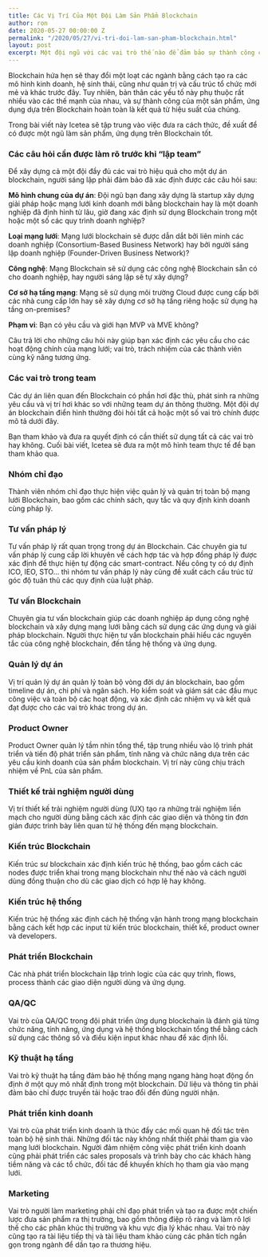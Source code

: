 ```yaml
---
title: Các Vị Trí Của Một Đội Làm Sản Phẩm Blockchain
author: ron
date: 2020-05-27 00:00:00 Z
permalink: "/2020/05/27/vi-tri-doi-lam-san-pham-blockchain.html"
layout: post
excerpt: Một đội ngũ với các vai trò thế nào để đảm bảo sự thành công của một ứng dụng blockchain?
---
```


Blockchain hứa hẹn sẽ thay đổi một loạt các ngành bằng cách tạo ra các mô hình kinh doanh, hệ sinh thái, cũng như quản trị và cấu trúc tổ chức mới mẻ và khác trước đây. Tuy nhiên, bản thân các yếu tố này phụ thuộc rất nhiều vào các thế mạnh của nhau, và sự thành công của một sản phẩm, ứng dụng dựa trên Blockchain hoàn toàn là kết quả từ hiệu suất của chúng.

Trong bài viết này Icetea sẽ tập trung vào việc đưa ra cách thức, đề xuất để có được một ngũ làm sản phẩm, ứng dụng trên Blockchain tốt.

### Các câu hỏi cần được làm rõ trước khi “lập team”

Để xây dựng cả một đội đầy đủ các vai trò hiệu quả cho một dự án blockchain, người sáng lập phải đảm bảo đã xác định được các câu hỏi sau:

__Mô hình chung của dự án__: Đội ngũ bạn đang xây dựng là startup xây dựng giải pháp hoặc mạng lưới kinh doanh mới bằng blockchain hay là một doanh nghiệp đã định hình từ lâu, giờ đang xác định sử dụng Blockchain trong một hoặc một số các quy trình doanh nghiệp?

__Loại mạng lưới__: Mạng lưới blockchain sẽ được dẫn dắt bởi liên minh các doanh nghiệp (Consortium-Based Business Network) hay bởi người sáng lập doanh nghiệp (Founder-Driven Business Network)?

__Công nghệ__: Mạng Blockchain sẽ sử dụng các công nghệ Blockchain sẵn có cho doanh nghiệp, hay người sáng lập sẽ tự xây dựng?

__Cơ sở hạ tầng mạng__: Mạng sẽ sử dụng môi trường Cloud được cung cấp bởi các nhà cung cấp lớn hay sẽ xây dựng cơ sở hạ tầng riêng hoặc sử dụng hạ tầng on-premises?

__Phạm vi__: Bạn có yêu cầu và giới hạn MVP và MVE không?

Câu trả lời cho những câu hỏi này giúp bạn xác định các yêu cầu cho các hoạt động chính của mạng lưới; vai trò, trách nhiệm của các thành viên cùng kỹ năng tương ứng.

### Các vai trò trong team

Các dự án liên quan đến Blockchain có phần hơi đặc thù, phát sinh ra những yêu cầu và vị trí hơi khác so với những team dự án thông thường. Một đội dự án blockchain điển hình thường đòi hỏi tất cả hoặc một số vai trò chính được mô tả dưới đây. 

Bạn tham khảo và đưa ra quyết định có cần thiết sử dụng tất cả các vai trò hay không. Cuối bài viết, Icetea sẽ đưa ra một mô hình team thực tế để bạn tham khảo qua.

### Nhóm chỉ đạo

Thành viên nhóm chỉ đạo thực hiện việc quản lý và quản trị toàn bộ mạng lưới Blockchain, bao gồm các chính sách, quy tắc và quy định kinh doanh cùng pháp lý.

### Tư vấn pháp lý

Tư vấn pháp lý rất quan trọng trong dự án Blockchain. Các chuyên gia tư vấn pháp lý cung cấp lời khuyên về cách hợp tác và hợp đồng pháp lý được xác định để thực hiện tự động các smart-contract. Nếu công ty có dự định ICO, IEO, STO… thì nhóm tư vấn pháp lý này cũng đề xuất cách cấu trúc từ góc độ tuân thủ các quy định của luật pháp.

### Tư vấn Blockchain

Chuyên gia tư vấn blockchain giúp các doanh nghiệp áp dụng công nghệ blockchain và xây dựng mạng lưới bằng cách sử dụng các ứng dụng và giải pháp blockchain. Người thực hiện tư vấn blockchain phải hiểu các nguyên tắc của công nghệ blockchain, đến tầng hệ thống và ứng dụng.

### Quản lý dự án

Vị trí quản lý dự án quản lý toàn bộ vòng đời dự án blockchain, bao gồm timeline dự án, chi phí và ngân sách. Họ kiểm soát và giám sát các đầu mục công việc và toàn bộ các hoạt động, và xác định các nhiệm vụ và kết quả đạt được cho các vai trò khác trong dự án.

### Product Owner

Product Owner quản lý tầm nhìn tổng thể, tập trung nhiều vào lộ trình phát triển và tiến độ phát triển sản phẩm, tính năng và chức năng dựa trên các yêu cầu kinh doanh của sản phẩm blockchain. Vị trí này cũng chịu trách nhiệm về PnL của sản phẩm.

### Thiết kế trải nghiệm người dùng

Vị trí thiết kế trải nghiệm người dùng (UX) tạo ra những trải nghiệm liền mạch cho người dùng bằng cách xác định các giao diện và thông tin đơn giản được trình bày liên quan từ hệ thống đến mạng blockchain.

### Kiến trúc Blockchain

Kiến trúc sư blockchain xác định kiến trúc hệ thống, bao gồm cách các nodes được triển khai trong mạng blockchain như thế nào và cách người dùng đồng thuận cho dù các giao dịch có hợp lệ hay không.

### Kiến trúc hệ thống

Kiến trúc hệ thống xác định cách hệ thống vận hành trong mạng blockchain bằng cách kết hợp các input từ kiến trúc blockchain, thiết kế, product owner và developers.

### Phát triển Blockchain

Các nhà phát triển blockchain lập trình logic của các quy trình, flows, process thành các giao diện người dùng và ứng dụng.

### QA/QC

Vai trò của QA/QC trong đội phát triển ứng dụng blockchain là đánh giá từng chức năng, tính năng, ứng dụng và hệ thống blockchain tổng thể bằng cách sử dụng các thông số và điều kiện input khác nhau để xác định lỗi. 

### Kỹ thuật hạ tầng

Vai trò kỹ thuật hạ tầng đảm bảo hệ thống mạng ngang hàng hoạt động ổn định ở một quy mô nhất định trong một blockchain. Dữ liệu và thông tin phải đảm bảo chỉ được truyền tải hoặc trao đổi đến đúng người nhận.

### Phát triển kinh doanh

Vai trò của phát triển kinh doanh là thúc đẩy các mối quan hệ đối tác trên toàn bộ hệ sinh thái. Những đối tác này không nhất thiết phải tham gia vào mạng lưới blockchain. Người đảm nhiệm công việc phát triển kinh doanh cũng phải phát triển các sales proposals và trình bày cho các khách hàng tiềm năng và các tổ chức, đối tác để khuyến khích họ tham gia vào mạng lưới.

### Marketing

Vai trò người làm marketing phải chỉ đạo phát triển và tạo ra được một chiến lược đưa sản phẩm ra thị trường, bao gồm thông điệp rõ ràng và làm rõ lợi thế cho các phân khúc thị trường và khu vực địa lý khác nhau. Vai trò này cũng tạo ra tài liệu tiếp thị và tài liệu tham khảo cùng các phân tích ngắn gọn trong ngành để dần tạo ra thương hiệu.
